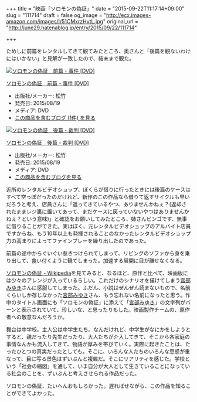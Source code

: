 +++
title = "映画「ソロモンの偽証」"
date = "2015-09-22T11:17:14+09:00"
slug = "111714"
draft = false
og_image = "http://ecx.images-amazon.com/images/I/51CMxrzHvtL.jpg"
original_url = "http://june29.hatenablog.jp/entry/2015/09/22/111714"

+++

<p>ためしに前篇をレンタルしてきて観てみたところ、奥さんと「後篇を観ないわけにはいかない」と見解が一致したので、結末まで観た。</p>

<p></p>
<div class="hatena-asin-detail">
<a href="http://www.amazon.co.jp/exec/obidos/ASIN/B00Z916HNE/cameralady-22/"><img src="http://ecx.images-amazon.com/images/I/51CMxrzHvtL._SL160_.jpg" class="hatena-asin-detail-image" alt="ソロモンの偽証　前篇・事件 [DVD]" title="ソロモンの偽証　前篇・事件 [DVD]"></a><div class="hatena-asin-detail-info">
<p class="hatena-asin-detail-title"><a href="http://www.amazon.co.jp/exec/obidos/ASIN/B00Z916HNE/cameralady-22/">ソロモンの偽証　前篇・事件 [DVD]</a></p>
<ul>
<li>
<span class="hatena-asin-detail-label">出版社/メーカー:</span> 松竹</li>
<li>
<span class="hatena-asin-detail-label">発売日:</span> 2015/08/19</li>
<li>
<span class="hatena-asin-detail-label">メディア:</span> DVD</li>
<li><a href="http://d.hatena.ne.jp/asin/B00Z916HNE/cameralady-22" target="_blank">この商品を含むブログ (1件) を見る</a></li>
</ul>
</div>
<div class="hatena-asin-detail-foot"></div>
</div>

<p></p>
<div class="hatena-asin-detail">
<a href="http://www.amazon.co.jp/exec/obidos/ASIN/B00Z9217WO/cameralady-22/"><img src="http://ecx.images-amazon.com/images/I/51SvOcyf68L._SL160_.jpg" class="hatena-asin-detail-image" alt="ソロモンの偽証　後篇・裁判 [DVD]" title="ソロモンの偽証　後篇・裁判 [DVD]"></a><div class="hatena-asin-detail-info">
<p class="hatena-asin-detail-title"><a href="http://www.amazon.co.jp/exec/obidos/ASIN/B00Z9217WO/cameralady-22/">ソロモンの偽証　後篇・裁判 [DVD]</a></p>
<ul>
<li>
<span class="hatena-asin-detail-label">出版社/メーカー:</span> 松竹</li>
<li>
<span class="hatena-asin-detail-label">発売日:</span> 2015/08/19</li>
<li>
<span class="hatena-asin-detail-label">メディア:</span> DVD</li>
<li><a href="http://d.hatena.ne.jp/asin/B00Z9217WO/cameralady-22" target="_blank">この商品を含むブログを見る</a></li>
</ul>
</div>
<div class="hatena-asin-detail-foot"></div>
</div>

<p>近所のレンタルビデオショップ、ぼくらが借りに行ったときには後篇のケースはすべて空っぽだったのだけれど、新作のこの作品なら借りて返すサイクルも早いだろうと考え、店員さんに「返ってきているやつ、ありませんかねぇ？(返却されたままレジ裏に置いてあって、まだケースに戻っていないやつはありませんかねぇ？という意味)」と確認をお願いしてみたところ、姉さんビンゴです、無事に借りることができた。実はぼく、元レンタルビデオショップのアルバイト店員ですからね、もう10年以上も発揮されることのなかったレンタルビデオショップ力の高まりによってファインプレーを繰り出したのであった。</p>

<p>前篇の途中からぐいぐい惹きつけられてしまって、リビングのソファから身を乗り出して、食い付くように観てしまった。加速する展開に目が離せなくなる。</p>

<p><a href="https://ja.wikipedia.org/wiki/%E3%82%BD%E3%83%AD%E3%83%A2%E3%83%B3%E3%81%AE%E5%81%BD%E8%A8%BC" title="desc">ソロモンの偽証 - Wikipedia</a>を見てみると、なるほど、原作と比べて、映画版には少々のアレンジが入っているらしい。これだけのシナリオを描けてしまう<a class="keyword" href="http://d.hatena.ne.jp/keyword/%B5%DC%C9%F4%A4%DF%A4%E6%A4%AD">宮部みゆき</a>さんに感服してしまった。ふだん、小説はぜんぜん読まないもので、名前くらいしか存じなかった<a class="keyword" href="http://d.hatena.ne.jp/keyword/%B5%DC%C9%F4%A4%DF%A4%E6%A4%AD">宮部みゆき</a>さん、もう忘れない名前になったと思う。作中のタイトル画面にも「ソロモンの偽証」に添えて「<a class="keyword" href="http://d.hatena.ne.jp/keyword/%B5%DC%C9%F4%A4%DF%A4%E6%A4%AD">宮部みゆき</a>」の文字列がバーンと表示されていて、珍しいな、と思ったりもした。映画製作チームの、原作者への敬意なんだろうか。</p>

<p>舞台は中学校。主人公は中学生たち。なんだけれど、中学生がなにかをしようとすると、親だったり先生だったり、大人たちが介入してきて、そこから各家庭の事情なんかも流入してきて、物語が厚みを帯びていく。実際に起きたことは、たったひとつの真実だったとしても。そこに、いろんな人たちのいろんな思惑が重なって、目に写る景色はずいぶんと複雑だ。そこにリアリティを感じた。学校という「社会の縮図」を通して、いま自分が大人として生きていることになっている社会のことを、ずいぶんと考えさせられる作品だった。</p>

<p>ソロモンの偽証、たいへんおもしろかった。遅ればせながら、この作品を知ることができてよかった。</p>